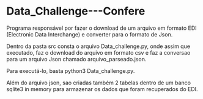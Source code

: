 # Data_Challenge---Confere

Programa responsável por fazer o download de um arquivo em formato EDI (Electronic Data Interchange) e converter para o formato de Json.

Dentro da pasta src consta o arquivo Data_challenge.py, onde assim que executado, faz o download do arquivo em formato csv e faz a conversao para um arquivo Json chamado arquivo_parseado.json.

Para executá-lo, basta python3 Data_challenge.py.

Além do arquivo json, sao criadas também 2 tabelas dentro de um banco sqlite3 in memory para armazenar os dados que foram recuperados do EDI.